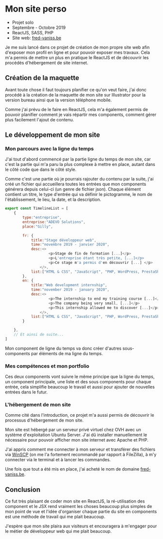 # Mon site perso

* Projet solo
* Septembre - Octobre 2019
* ReactJS, SASS, PHP
* Site web: [fred-vaniss.be](http://fred-vaniss.be)

Je me suis lancé dans ce projet de création de mon propre site web afin d'exposer mon profil en ligne et pour pouvoir exposer mes travaux. Cela m'a permis de mettre un plus en pratique le ReactJS et de découvrir les procédés d'hébergement de site internet.

## Création de la maquette

Avant toute chose il faut toujours planifier ce qu'on veut faire, j'ai donc procédé à la création de la maquette de mon site sur Illustrator pour la version bureau ainsi que la version téléphone mobile.

Comme j'ai prévu de le faire en ReactJS, cela m'a également permis de pouvoir planifier comment je vais répartir mes components, comment gérer plus facilement l'ajout de contenu.

## Le développement de mon site

### Mon parcours avec la ligne du temps

J'ai tout d'abord commencé par la partie ligne du temps de mon site, car c'est la partie qui m'a paru la plus complexe à mettre en place, autant dans le côté code que dans le côté style.

Comme c'est une partie où je pourrais rajouter du contenu par la suite, j'ai créé un fichier qui accueillera toutes les entrées que mon components générera depuis celui-ci (un genre de fichier json). Chaque élément contient un titre, le type d'entrée qui va définir le pictogramme, le nom de l'établissement, le lieu, la date, et la description.

```javascript
export const TimelineList = [
	{
		type:"entreprise",
		entreprise:"ADEVO Solutions",
		place:"Gilly",
		
		fr: {
			title:"Stage développeur web",
			time:"novembre 2019 - janvier 2020",
			desc:<>
					<p>Stage de fin de formation [...]</p>
					<p>L'entreprise étant très petite, [...]</p>
					<p>Ce stage m'a permis d'en découvrir [...] </p>
				</>,
			list:["HTML & CSS", "JavaScript", "PHP, WordPress, PrestaShop", "Photoshop", "Illustrator"],
		},
		en: {
			title:"Web development internship",
			time:"november 2019 - january 2020",
			desc:<>
					<p>The internship to end my training course [...]</p>
					<p>The company being very small, [...]</p>
					<p>This internship allowed me to discover [...]</p>
				</>,
			list:["HTML & CSS", "JavaScript", "PHP, WordPress, PrestaShop", "Photoshop", "Illustrator"],
		}

	},
    // Et ainsi de suite...     
]
```



Mon component de ligne du temps va donc créer d'autres sous-components par éléments de ma ligne du temps.

### Mes compétences et mon portfolio

Ces deux components vont suivre le même principe que la ligne du temps, un component principale, une liste et des sous components pour chaque entrée, cela simplifie beaucoup le travail et aussi pour ajouter de nouvelles entrées dans le futur.

### L'hébergement de mon site

Comme cité dans l'introduction, ce projet m'a aussi permis de découvrir le processus d'hébergement de mon site.

Mon site est hébergé par un serveur privé virtuel chez OVH avec un système d'exploitation Ubuntu Server.  J'ai dû installer manuellement le nécessaire pour pouvoir afficher mon site internet avec Apache et PHP.

J'ai appris comment me connecter à mon serveur et transférer des fichiers via [WinSCP](https://winscp.net) (on me l'a fortement recommandé par rapport à FileZilla), à m'y connecter via le terminal et à lancer les commandes.

Une fois que tout a été mis en place, j'ai acheté le nom de domaine [fred-vaniss.be](http://fred-vaniss.be).

## Conclusion

Ce fut très plaisant de coder mon site en ReactJS, la ré-utilisation des component et le JSX rend vraiment les choses beaucoup plus simples de mon point de vue et l'idée d'organiser chaque partie du site en components est une méthode de travail qui me plait beaucoup.

J'espère que mon site plaira aux visiteurs et encouragera à m'engager pour le métier de développeur web qui me plait beaucoup.